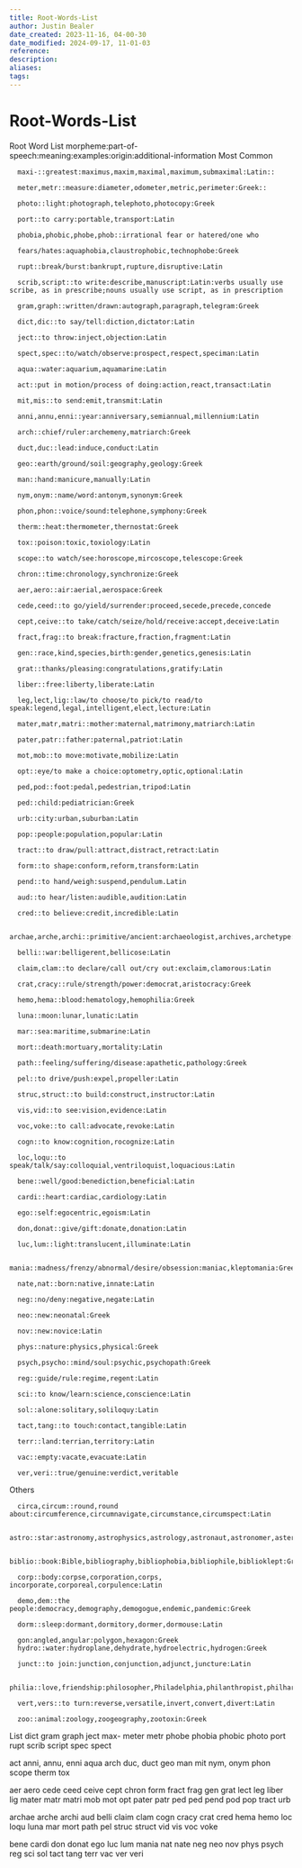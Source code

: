 ```yaml
---
title: Root-Words-List
author: Justin Bealer
date_created: 2023-11-16, 04-00-30
date_modified: 2024-09-17, 11-01-03
reference: 
description: 
aliases: 
tags: 
---
```

# Root-Words-List
Root Word List
      morpheme:part-of-speech:meaning:examples:origin:additional-information
  Most Common
      
      maxi-::greatest:maximus,maxim,maximal,maximum,submaximal:Latin::
<!--ID: 1639528998452-->

      
      meter,metr::measure:diameter,odometer,metric,perimeter:Greek::
<!--ID: 1639528998469-->

      
      photo::light:photograph,telephoto,photocopy:Greek
<!--ID: 1639528998486-->

      
      port::to carry:portable,transport:Latin
<!--ID: 1639528998501-->

      
      phobia,phobic,phobe,phob::irrational fear or hatered/one who 
<!--ID: 1639528998513-->

      fears/hates:aquaphobia,claustrophobic,technophobe:Greek
      
      rupt::break/burst:bankrupt,rupture,disruptive:Latin
<!--ID: 1639528998535-->

      
      scrib,script::to write:describe,manuscript:Latin:verbs usually use scribe, as in prescribe;nouns usually use script, as in prescription
<!--ID: 1639528998555-->

      
      gram,graph::written/drawn:autograph,paragraph,telegram:Greek
<!--ID: 1639528998574-->

      
      dict,dic::to say/tell:diction,dictator:Latin
<!--ID: 1639528998587-->

      
      ject::to throw:inject,objection:Latin
<!--ID: 1639528998612-->

      
      spect,spec::to/watch/observe:prospect,respect,speciman:Latin
<!--ID: 1639528998631-->

      
      
      aqua::water:aquarium,aquamarine:Latin
<!--ID: 1639528998650-->

      
      act::put in motion/process of doing:action,react,transact:Latin
<!--ID: 1639528998669-->

      
      mit,mis::to send:emit,transmit:Latin
<!--ID: 1639528998689-->

      
      anni,annu,enni::year:anniversary,semiannual,millennium:Latin
<!--ID: 1639528998710-->

      
      arch::chief/ruler:archemeny,matriarch:Greek
<!--ID: 1639528998731-->

      
      duct,duc::lead:induce,conduct:Latin
<!--ID: 1639528998752-->

      
      geo::earth/ground/soil:geography,geology:Greek
<!--ID: 1639528998773-->

      
      man::hand:manicure,manually:Latin
<!--ID: 1639528998795-->

      
      nym,onym::name/word:antonym,synonym:Greek
<!--ID: 1639528998815-->

      
      phon,phon::voice/sound:telephone,symphony:Greek
<!--ID: 1639528998837-->

      
      therm::heat:thermometer,thernostat:Greek
<!--ID: 1639528998859-->

      
      tox::poison:toxic,toxiology:Latin
<!--ID: 1639528998884-->

      
      scope::to watch/see:horoscope,mircoscope,telescope:Greek
<!--ID: 1639528998907-->

      
      
      chron::time:chronology,synchronize:Greek
<!--ID: 1639528998928-->

      aer,aero::air:aerial,aerospace:Greek
<!--ID: 1639528998950-->

      cede,ceed::to go/yield/surrender:proceed,secede,precede,concede
<!--ID: 1639528998972-->

      cept,ceive::to take/catch/seize/hold/receive:accept,deceive:Latin
<!--ID: 1639528998993-->

      fract,frag::to break:fracture,fraction,fragment:Latin
<!--ID: 1639528999015-->

      gen::race,kind,species,birth:gender,genetics,genesis:Latin
<!--ID: 1639528999037-->

      grat::thanks/pleasing:congratulations,gratify:Latin
<!--ID: 1639528999058-->

      liber::free:liberty,liberate:Latin
<!--ID: 1639528999080-->

      leg,lect,lig::law/to choose/to pick/to read/to speak:legend,legal,intelligent,elect,lecture:Latin
<!--ID: 1639528999102-->

      mater,matr,matri::mother:maternal,matrimony,matriarch:Latin
<!--ID: 1639528999123-->

      pater,patr::father:paternal,patriot:Latin
<!--ID: 1639528999145-->

      mot,mob::to move:motivate,mobilize:Latin
<!--ID: 1639528999166-->

      opt::eye/to make a choice:optometry,optic,optional:Latin
<!--ID: 1639528999188-->

      ped,pod::foot:pedal,pedestrian,tripod:Latin
<!--ID: 1639528999209-->

      ped::child:pediatrician:Greek
<!--ID: 1639528999231-->

      urb::city:urban,suburban:Latin
<!--ID: 1639528999252-->

      pop::people:population,popular:Latin
<!--ID: 1639528999273-->

      tract::to draw/pull:attract,distract,retract:Latin
<!--ID: 1639528999295-->

      form::to shape:conform,reform,transform:Latin
<!--ID: 1639528999317-->

      pend::to hand/weigh:suspend,pendulum.Latin
<!--ID: 1639528999339-->

      
      aud::to hear/listen:audible,audition:Latin
<!--ID: 1639528999360-->

      cred::to believe:credit,incredible:Latin
<!--ID: 1639528999382-->

      archae,arche,archi::primitive/ancient:archaeologist,archives,archetype:Greek
<!--ID: 1639528999403-->

      belli::war:belligerent,bellicose:Latin
<!--ID: 1639528999425-->

      claim,clam::to declare/call out/cry out:exclaim,clamorous:Latin
<!--ID: 1639528999447-->

      crat,cracy::rule/strength/power:democrat,aristocracy:Greek
<!--ID: 1639528999468-->

      hemo,hema::blood:hematology,hemophilia:Greek
<!--ID: 1639528999490-->

      luna::moon:lunar,lunatic:Latin
<!--ID: 1639528999512-->

      mar::sea:maritime,submarine:Latin
<!--ID: 1639528999533-->

      mort::death:mortuary,mortality:Latin
<!--ID: 1639528999555-->

      path::feeling/suffering/disease:apathetic,pathology:Greek
<!--ID: 1639528999577-->

      pel::to drive/push:expel,propeller:Latin
<!--ID: 1639528999598-->

      struc,struct::to build:construct,instructor:Latin
<!--ID: 1639528999620-->

      vis,vid::to see:vision,evidence:Latin
<!--ID: 1639528999641-->

      voc,voke::to call:advocate,revoke:Latin
<!--ID: 1639528999663-->

      cogn::to know:cognition,rocognize:Latin
<!--ID: 1639528999685-->

      loc,loqu::to speak/talk/say:colloquial,ventriloquist,loquacious:Latin
<!--ID: 1639528999707-->

      
      bene::well/good:benediction,beneficial:Latin
<!--ID: 1639528999729-->

      cardi::heart:cardiac,cardiology:Latin
<!--ID: 1639528999750-->

      ego::self:egocentric,egoism:Latin
<!--ID: 1639528999772-->

      don,donat::give/gift:donate,donation:Latin
<!--ID: 1639528999787-->

      luc,lum::light:translucent,illuminate:Latin
<!--ID: 1639528999807-->

      mania::madness/frenzy/abnormal/desire/obsession:maniac,kleptomania:Greek
<!--ID: 1639528999827-->

      nate,nat::born:native,innate:Latin
<!--ID: 1639528999841-->

      neg::no/deny:negative,negate:Latin
<!--ID: 1639528999869-->

      neo::new:neonatal:Greek
<!--ID: 1639528999891-->

      nov::new:novice:Latin
<!--ID: 1639528999905-->

      phys::nature:physics,physical:Greek
<!--ID: 1639528999934-->

      psych,psycho::mind/soul:psychic,psychopath:Greek
<!--ID: 1639528999956-->

      reg::guide/rule:regime,regent:Latin
<!--ID: 1639528999978-->

      sci::to know/learn:science,conscience:Latin
<!--ID: 1639528999999-->

      sol::alone:solitary,soliloquy:Latin
<!--ID: 1639529000021-->

      tact,tang::to touch:contact,tangible:Latin
<!--ID: 1639529000043-->

      terr::land:terrian,territory:Latin
<!--ID: 1639529000064-->

      vac::empty:vacate,evacuate:Latin
<!--ID: 1639529000086-->

      ver,veri::true/genuine:verdict,veritable
<!--ID: 1639529000107-->

      
  Others
  
      circa,circum::round,round about:circumference,circumnavigate,circumstance,circumspect:Latin 
<!--ID: 1639529000129-->

      astro::star:astronomy,astrophysics,astrology,astronaut,astronomer,asterisk:Greek
<!--ID: 1639529000151-->

      biblio::book:Bible,bibliography,bibliophobia,bibliophile,biblioklept:Greek
<!--ID: 1639529000173-->

      corp::body:corpse,corporation,corps, incorporate,corporeal,corpulence:Latin
<!--ID: 1639529000195-->

      demo,dem::the people:democracy,demography,demogogue,endemic,pandemic:Greek 
<!--ID: 1639529000217-->

      dorm::sleep:dormant,dormitory,dormer,dormouse:Latin
<!--ID: 1639529000239-->

      gon:angled,angular:polygon,hexagon:Greek
      hydro::water:hydroplane,dehydrate,hydroelectric,hydrogen:Greek
<!--ID: 1639529000261-->

      junct::to join:junction,conjunction,adjunct,juncture:Latin
<!--ID: 1639529000282-->

      philia::love,friendship:philosopher,Philadelphia,philanthropist,philharmonic,Philip:Greek
<!--ID: 1639529000305-->

      vert,vers::to turn:reverse,versatile,invert,convert,divert:Latin
<!--ID: 1639529000327-->

      zoo::animal:zoology,zoogeography,zootoxin:Greek
<!--ID: 1639529000349-->

      
  
  List
dict
gram
graph
ject
max-
meter
metr
phobe
phobia
phobic
photo
port
rupt
scrib
script
spec
spect

act
anni, annu, enni
aqua
arch
duc, duct
geo
man
mit
nym, onym
phon
scope
therm
tox

aer
aero
cede
ceed
ceive
cept
chron
form
fract
frag
gen
grat
lect
leg
liber
lig
mater
matr
matri
mob
mot
opt
pater
patr
ped
ped
pend
pod
pop
tract
urb

archae
arche
archi
aud
belli
claim
clam
cogn
cracy
crat
cred
hema
hemo
loc
loqu
luna
mar
mort
path
pel
struc
struct
vid
vis
voc
voke

bene
cardi
don
donat
ego
luc
lum
mania
nat
nate
neg
neo
nov
phys
psych
reg
sci
sol
tact
tang
terr
vac
ver
veri
